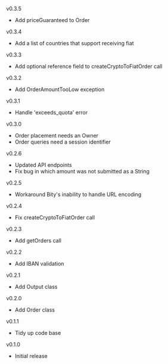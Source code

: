 v0.3.5
* Add priceGuaranteed to Order

v0.3.4
* Add a list of countries that support receiving fiat

v0.3.3
* Add optional reference field to createCryptoToFiatOrder call

v0.3.2
* Add OrderAmountTooLow exception
 
v0.3.1
* Handle 'exceeds_quota' error

v0.3.0
* Order placement needs an Owner
* Order queries need a session identifier

v0.2.6
* Updated API endpoints
* Fix bug in which amount was not submitted as a String

v0.2.5
* Workaround Bity's inability to handle URL encoding
 
v0.2.4
* Fix createCryptoToFiatOrder call
 
v0.2.3
* Add getOrders call

v0.2.2
* Add IBAN validation
 
v0.2.1
* Add Output class
 
v0.2.0
* Add Order class
 
v0.1.1
* Tidy up code base
 
v0.1.0
* Initial release
